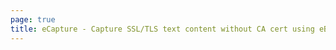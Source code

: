 ```yaml
---
page: true
title: eCapture - Capture SSL/TLS text content without CA cert using eBPF.
---
```


<script setup>
import Home from '/@theme/components/Home.vue'
</script>

<Home />
